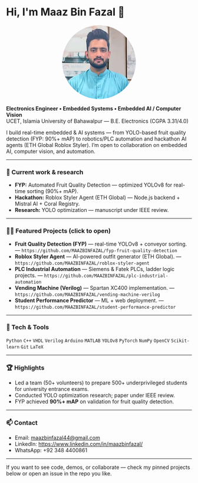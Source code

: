 # Hi, I'm Maaz Bin Fazal 👋
<p align="center">
  <img src="./assets/Profile.jpg" width="200" style="border-radius:50%">
</p>


**Electronics Engineer • Embedded Systems • Embedded AI / Computer Vision**  
UCET, Islamia University of Bahawalpur — B.E. Electronics (CGPA 3.31/4.0)

I build real-time embedded & AI systems — from YOLO-based fruit quality detection (FYP: 90%+ mAP) to robotics/PLC automation and hackathon AI agents (ETH Global Roblox Styler). I’m open to collaboration on embedded AI, computer vision, and automation.

---

### 🔭 Current work & research
- **FYP:** Automated Fruit Quality Detection — optimized YOLOv8 for real-time sorting (90%+ mAP).  
- **Hackathon:** Roblox Styler Agent (ETH Global) — Node.js backend + Mistral AI + Coral Registry.  
- **Research:** YOLO optimization — manuscript under IEEE review.

---

### 🧑‍💻 Featured Projects (click to open)
- **Fruit Quality Detection (FYP)** — real-time YOLOv8 + conveyor sorting. — `https://github.com/MAAZBINFAZAL/fyp-fruit-quality-detection`
- **Roblox Styler Agent** — AI-powered outfit generator (ETH Global). — `https://github.com/MAAZBINFAZAL/roblox-styler-agent`
- **PLC Industrial Automation** — Siemens & Fatek PLCs, ladder logic projects. — `https://github.com/MAAZBINFAZAL/plc-industrial-automation`
- **Vending Machine (Verilog)** — Spartan XC400 implementation. — `https://github.com/MAAZBINFAZAL/vending-machine-verilog`
- **Student Performance Predictor** — ML + web deployment. — `https://github.com/MAAZBINFAZAL/student-performance-predictor`

---

### 🧰 Tech & Tools
`Python` `C++` `VHDL` `Verilog` `Arduino` `MATLAB` `YOLOv8` `PyTorch` `NumPy` `OpenCV` `Scikit-learn` `Git` `LaTeX`

---

### 🏆 Highlights
- Led a team (50+ volunteers) to prepare 500+ underprivileged students for university entrance exams.  
- Conducted YOLO optimization research; paper under IEEE review.  
- FYP achieved **90%+ mAP** on validation for fruit quality detection.

---

### 📫 Contact
- Email: [maazbinfazal44@gmail.com](mailto:maazbinfazal44@gmail.com)  
- LinkedIn: https://www.linkedin.com/in/maazbinfazal/  
- WhatsApp: +92 348 4400861

---

If you want to see code, demos, or collaborate — check my pinned projects below or open an issue in the repo you like.
